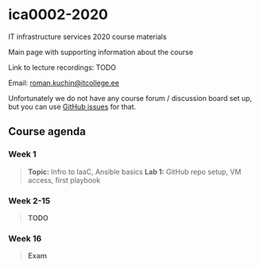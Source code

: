 # ica0002-2020
IT infrastructure services 2020 course materials

Main page with supporting information about the course

Link to lecture recordings: TODO

Email: roman.kuchin@itcollege.ee

Unfortunately we do not have any course forum / discussion board set up, but you can use [GitHub issues](https://github.com/romankuchin/ica0002-2020/issues) for that.

## Course agenda
### Week 1
>**Topic:** Infro to IaaC, Ansible basics 
>**Lab 1:** GitHub repo setup, VM access, first playbook

### Week 2-15
>**TODO**

### Week 16
>**Exam**
